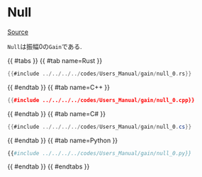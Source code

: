 # Null
[Source](https://github.com/shinolab/autd3-rs/blob/v36.0.2/autd3-driver/src/datagram/implements/null.rs)

`Null`は振幅0の`Gain`である.

{{ #tabs }}
{{ #tab name=Rust }}
```rust
{{#include ../../../../codes/Users_Manual/gain/null_0.rs}}
```
{{ #endtab }}
{{ #tab name=C++ }}
```cpp
{{#include ../../../../codes/Users_Manual/gain/null_0.cpp}}
```
{{ #endtab }}
{{ #tab name=C# }}
```cs
{{#include ../../../../codes/Users_Manual/gain/null_0.cs}}
```
{{ #endtab }}
{{ #tab name=Python }}
```python
{{#include ../../../../codes/Users_Manual/gain/null_0.py}}
```
{{ #endtab }}
{{ #endtabs }}
